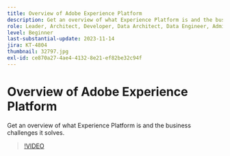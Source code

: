 ```yaml
---
title: Overview of Adobe Experience Platform
description: Get an overview of what Experience Platform is and the business challenges it solves.
role: Leader, Architect, Developer, Data Architect, Data Engineer, Admin, User
level: Beginner
last-substantial-update: 2023-11-14
jira: KT-4804
thumbnail: 32797.jpg
exl-id: ce870a27-4ae4-4132-8e21-ef82be32c94f
---
```

# Overview of Adobe Experience Platform

Get an overview of what Experience Platform is and the business challenges it solves.

>[!VIDEO](https://video.tv.adobe.com/v/32797?learn=on)


